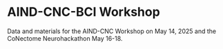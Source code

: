 # AIND-CNC-BCI Workshop

Data and materials for the AIND-CNC Workshop on May 14, 2025 and the CoNectome Neurohackathon May 16-18. 